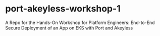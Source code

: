 # port-akeyless-workshop-1
A Repo for the Hands-On Workshop for Platform Engineers: End-to-End Secure Deployment of an App on EKS with Port and Akeyless
